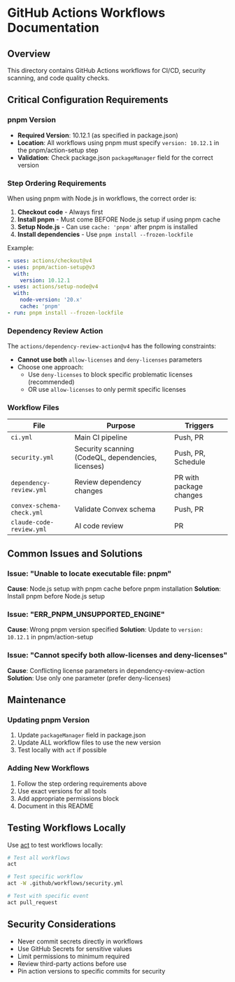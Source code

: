 # GitHub Actions Workflows Documentation

## Overview
This directory contains GitHub Actions workflows for CI/CD, security scanning, and code quality checks.

## Critical Configuration Requirements

### pnpm Version
- **Required Version**: 10.12.1 (as specified in package.json)
- **Location**: All workflows using pnpm must specify `version: 10.12.1` in the pnpm/action-setup step
- **Validation**: Check package.json `packageManager` field for the correct version

### Step Ordering Requirements

When using pnpm with Node.js in workflows, the correct order is:

1. **Checkout code** - Always first
2. **Install pnpm** - Must come BEFORE Node.js setup if using pnpm cache
3. **Setup Node.js** - Can use `cache: 'pnpm'` after pnpm is installed
4. **Install dependencies** - Use `pnpm install --frozen-lockfile`

Example:
```yaml
- uses: actions/checkout@v4
- uses: pnpm/action-setup@v3
  with:
    version: 10.12.1
- uses: actions/setup-node@v4
  with:
    node-version: '20.x'
    cache: 'pnpm'
- run: pnpm install --frozen-lockfile
```

### Dependency Review Action

The `actions/dependency-review-action@v4` has the following constraints:

- **Cannot use both** `allow-licenses` and `deny-licenses` parameters
- Choose one approach:
  - Use `deny-licenses` to block specific problematic licenses (recommended)
  - OR use `allow-licenses` to only permit specific licenses

### Workflow Files

| File | Purpose | Triggers |
|------|---------|----------|
| `ci.yml` | Main CI pipeline | Push, PR |
| `security.yml` | Security scanning (CodeQL, dependencies, licenses) | Push, PR, Schedule |
| `dependency-review.yml` | Review dependency changes | PR with package changes |
| `convex-schema-check.yml` | Validate Convex schema | Push, PR |
| `claude-code-review.yml` | AI code review | PR |

## Common Issues and Solutions

### Issue: "Unable to locate executable file: pnpm"
**Cause**: Node.js setup with pnpm cache before pnpm installation
**Solution**: Install pnpm before Node.js setup

### Issue: "ERR_PNPM_UNSUPPORTED_ENGINE"
**Cause**: Wrong pnpm version specified
**Solution**: Update to `version: 10.12.1` in pnpm/action-setup

### Issue: "Cannot specify both allow-licenses and deny-licenses"
**Cause**: Conflicting license parameters in dependency-review-action
**Solution**: Use only one parameter (prefer deny-licenses)

## Maintenance

### Updating pnpm Version
1. Update `packageManager` field in package.json
2. Update ALL workflow files to use the new version
3. Test locally with `act` if possible

### Adding New Workflows
1. Follow the step ordering requirements above
2. Use exact versions for all tools
3. Add appropriate permissions block
4. Document in this README

## Testing Workflows Locally

Use [act](https://github.com/nektos/act) to test workflows locally:

```bash
# Test all workflows
act

# Test specific workflow
act -W .github/workflows/security.yml

# Test with specific event
act pull_request
```

## Security Considerations

- Never commit secrets directly in workflows
- Use GitHub Secrets for sensitive values
- Limit permissions to minimum required
- Review third-party actions before use
- Pin action versions to specific commits for security